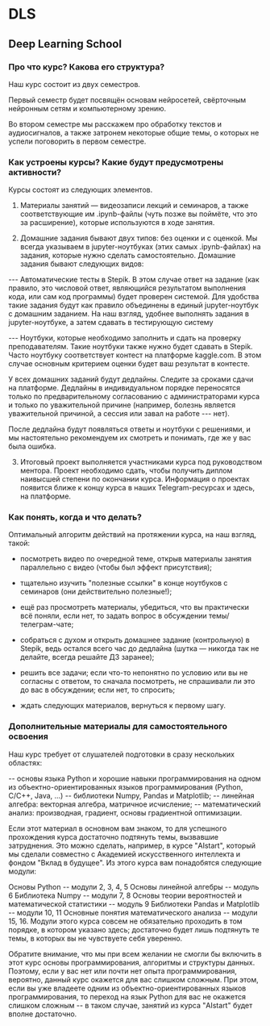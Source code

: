 # DLS
## Deep Learning School


### Про что курс? Какова его структура?
Наш курс состоит из двух семестров.

Первый семестр будет посвящён основам нейросетей, свёрточным нейронным сетям и компьютерному зрению. 

Во втором семестре мы расскажем про обработку текстов и аудиосигналов, а также затронем некоторые общие темы, о которых не успели поговорить в первом семестре.


### Как устроены курсы? Какие будут предусмотрены активности?
Курсы состоят из следующих элементов.

1. Материалы занятий — видеозаписи лекций и семинаров, а также соответствующие им .ipynb-файлы (чуть позже вы поймёте, что это за расширение), которые используются в ходе занятия.

2. Домашние задания бывают двух типов: без оценки и с оценкой. Мы всегда указываем в jupyter-ноутбуках (этих самых .ipynb-файлах) на задания, которые нужно сделать самостоятельно. Домашние задания бывают следующих видов:

--- Автоматические тесты в Stepik. В этом случае ответ на задание (как правило, это числовой ответ, являющийся результатом выполнения кода, или сам код программы) будет проверен системой. Для удобства такие задания будут как правило объединены в единый jupyter-ноутбук с домашним заданием. На наш взгляд, удобнее выполнять задания в jupyter-ноутбуке, а затем сдавать в тестирующую систему

--- Ноутбуки, которые необходимо заполнить и сдать на проверку преподавателям. Такие ноутбуки также нужно будет сдавать в Stepik. Часто ноутбуку соответствует контест на платформе kaggle.com. В этом случае основным критерием оценки будет ваш результат в контесте.

У всех домашних заданий будут дедлайны. Следите за сроками сдачи на платформе. Дедлайны в индивидуальном порядке переносятся только по предварительному согласованию с администраторами курса и только по уважительной причине (например, болезнь является уважительной причиной, а сессия или завал на работе --- нет).

После дедлайна будут появляться ответы и ноутбуки с решениями, и мы настоятельно рекомендуем их смотреть и понимать, где же у вас была ошибка.

3. Итоговый проект выполняется участниками курса под руководством ментора. Проект необходимо сдать, чтобы получить диплом наивысшей степени по окончании курса. Информация о проектах появится ближе к концу курса в наших Telegram-ресурсах и здесь, на платформе.


### Как понять, когда и что делать?
Оптимальный алгоритм действий на протяжении курса, на наш взгляд, такой:

- посмотреть видео по очередной теме, открыв материалы занятия параллельно с видео (чтобы был эффект присутствия);

- тщательно изучить "полезные ссылки" в конце ноутбуков с семинаров (они действительно полезные!);

- ещё раз просмотреть материалы, убедиться, что вы практически всё поняли, если нет, то задать вопрос в обсуждении темы/телеграм-чате;

- собраться с духом и открыть домашнее задание (контрольную) в Stepik, ведь остался всего час до дедлайна (шутка — никогда так не делайте, всегда решайте ДЗ заранее);

- решить все задачи; если что-то непонятно по условию или вы не согласны с ответом, то сначала посмотреть, не спрашивали ли это до вас в обсуждении; если нет, то спросить;

- ждать следующих материалов, вернуться к первому шагу.


### Дополнительные материалы для самостоятельного освоения
Наш курс требует от слушателей подготовки в сразу нескольких областях:

-- основы языка Python и хорошие навыки программирования на одном из объектно-ориентированных языков программирования (Python, C/C++, Java, ...)
-- библиотеки Numpy, Pandas и Matplotlib;
-- линейная алгебра: векторная алгебра, матричное исчисление;
-- математический анализ: производная, градиент, основы градиентной оптимизации.

Если этот материал в основном вам знаком, то для успешного прохождения курса достаточно подтянуть темы, вызвавшие затруднения. Это можно сделать, например, в курсе "AIstart", который мы сделали совместно с Академией искусственного интеллекта и фондом "Вклад в будущее". Из этого курса вам понадобятся следующие модули:

Основы Python -- модули 2, 3, 4, 5
Основы линейной алгебры -- модуль 6
Библиотека Numpy -- модули 7, 8
Основы теории вероятностей и математической статистики -- модуль 9
Библиотеки Pandas и Matplotlib -- модули 10, 11
Основные понятия математического анализа -- модули 15, 16. 
Модули этого курса совсем не обязательно проходить в том порядке, в котором указано здесь; достаточно будет лишь подтянуть те темы, в которых вы не чувствуете себя уверенно.

Обратите внимание, что мы при всем желании не смогли бы включить в этот курс основы программирования, алгоритмы и структуры данных. Поэтому, если у вас нет или почти нет опыта программирования, вероятно, данный курс окажется для вас слишком сложным. При этом, если вы уже владеете одним из объектно-ориентированных языков программирования, то переход на язык Python для вас не окажется слишком сложным -- в таком случае, занятий из курса "AIstart" будет вполне достаточно. 
